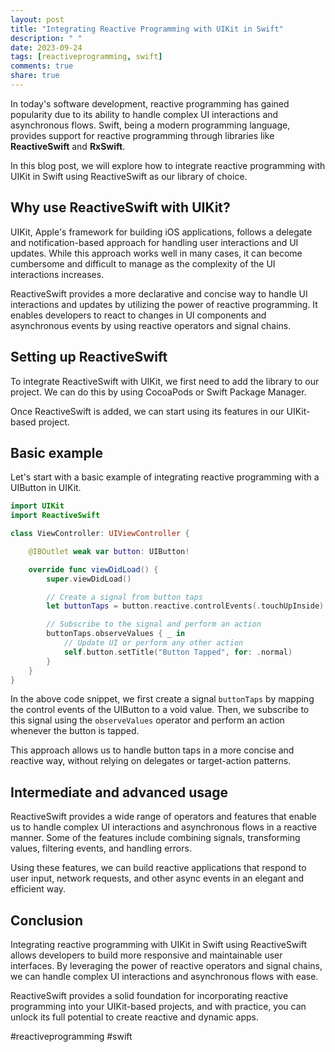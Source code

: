 ```yaml
---
layout: post
title: "Integrating Reactive Programming with UIKit in Swift"
description: " "
date: 2023-09-24
tags: [reactiveprogramming, swift]
comments: true
share: true
---
```


In today's software development, reactive programming has gained popularity due to its ability to handle complex UI interactions and asynchronous flows. Swift, being a modern programming language, provides support for reactive programming through libraries like **ReactiveSwift** and **RxSwift**.

In this blog post, we will explore how to integrate reactive programming with UIKit in Swift using ReactiveSwift as our library of choice.

## Why use ReactiveSwift with UIKit?

UIKit, Apple's framework for building iOS applications, follows a delegate and notification-based approach for handling user interactions and UI updates. While this approach works well in many cases, it can become cumbersome and difficult to manage as the complexity of the UI interactions increases.

ReactiveSwift provides a more declarative and concise way to handle UI interactions and updates by utilizing the power of reactive programming. It enables developers to react to changes in UI components and asynchronous events by using reactive operators and signal chains.

## Setting up ReactiveSwift

To integrate ReactiveSwift with UIKit, we first need to add the library to our project. We can do this by using CocoaPods or Swift Package Manager.

Once ReactiveSwift is added, we can start using its features in our UIKit-based project.

## Basic example

Let's start with a basic example of integrating reactive programming with a UIButton in UIKit.

```swift
import UIKit
import ReactiveSwift

class ViewController: UIViewController {

    @IBOutlet weak var button: UIButton!

    override func viewDidLoad() {
        super.viewDidLoad()

        // Create a signal from button taps
        let buttonTaps = button.reactive.controlEvents(.touchUpInside).map { _ in }

        // Subscribe to the signal and perform an action
        buttonTaps.observeValues { _ in
            // Update UI or perform any other action
            self.button.setTitle("Button Tapped", for: .normal)
        }
    }
}
```

In the above code snippet, we first create a signal `buttonTaps` by mapping the control events of the UIButton to a void value. Then, we subscribe to this signal using the `observeValues` operator and perform an action whenever the button is tapped.

This approach allows us to handle button taps in a more concise and reactive way, without relying on delegates or target-action patterns.

## Intermediate and advanced usage

ReactiveSwift provides a wide range of operators and features that enable us to handle complex UI interactions and asynchronous flows in a reactive manner. Some of the features include combining signals, transforming values, filtering events, and handling errors.

Using these features, we can build reactive applications that respond to user input, network requests, and other async events in an elegant and efficient way.

## Conclusion

Integrating reactive programming with UIKit in Swift using ReactiveSwift allows developers to build more responsive and maintainable user interfaces. By leveraging the power of reactive operators and signal chains, we can handle complex UI interactions and asynchronous flows with ease.

ReactiveSwift provides a solid foundation for incorporating reactive programming into your UIKit-based projects, and with practice, you can unlock its full potential to create reactive and dynamic apps.

#reactiveprogramming #swift